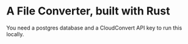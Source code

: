 # A File Converter, built with Rust

You need a postgres database and a CloudConvert API key to run this locally.